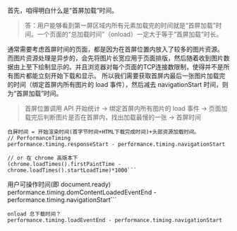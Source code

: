 首先，咱得明白什么是“首屏加载”时间。

>答：用户能够看到第一屏区域内所有元素加载完的时间就是“首屏加载”时间。一个页面的“总加载时间”（onload）一定大于等于“首屏加载”时长。

通常需要考虑首屏时间的页面，都是因为在首屏位置内放入了较多的图片资源。
而图片资源处理是异步的，会先将图片长宽应用于页面排版，然后随着收到图片数据由上至下绘制显示的。并且浏览器对每个页面的TCP连接数限制，使得并不是所有图片都能立刻开始下载和显示。
所以我们需要获取首屏内最后一张图片加载完的时间（绑定首屏内所有图片的 load 事件），然后减去 navigationStart 时间，则为“首屏加载”时间。

>首屏位置调用 API 开始统计 -> 绑定首屏内所有图片的 load 事件 -> 页面加载完后判断图片是否在首屏内，找出加载最慢的一张 -> 首屏时间


```白屏时间计算？
白屏时间 = 开始渲染时间(首字节时间+HTML下载完成时间)+头部资源加载时间。
// PerformanceTiming
performance.timing.responseStart - performance.timing.navigationStart

// or 在 chrome 高版本下
(chrome.loadTimes().firstPaintTime - chrome.loadTimes().startLoadTime)*1000```

```
用户可操作时间(即 document.ready)
performance.timing.domContentLoadedEventEnd - performance.timing.navigationStart```

```
onload 总下载时间？
performance.timing.loadEventEnd - performance.timing.navigationStart
```
